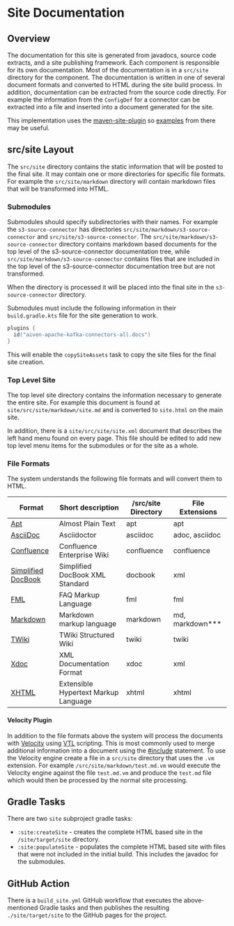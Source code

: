 # Site Documentation

## Overview

The documentation for this site is generated from javadocs, source code extracts, and a site publishing framework.  Each component is responsible for its own documentation.  Most of the documentation is in a `src/site` directory for the component.  The documentation is written in one of several document formats and converted to HTML during the site build process.  In addition, documentation can be extracted from the source code directly.  For example the information from the `ConfigDef` for a connector can be extracted into a file and inserted into a document generated for the site.

This implementation uses the [maven-site-plugin](https://maven.apache.org/plugins/maven-site-plugin/) so [examples](https://maven.apache.org/plugins/maven-site-plugin/examples/creating-content.html#Documentation_formats) from there may be useful.

## src/site Layout

The `src/site` directory contains the static information that will be posted to the final site.  It may contain one or more directories for specific file formats.  For example the `src/site/markdown` directory will contain markdown files that will be transformed into HTML.

### Submodules

Submodules should specify subdirectories with their names.  For example the `s3-source-connector` has directories `src/site/markdown/s3-source-connector` and `src/site/s3-source-connector`.  The `src/site/markdown/s3-source-connector` directory contains markdown based documents for the top level of the s3-source-connector documentation tree, while `src/site/markdown/s3-source-connector` contains files that are included in the top level of the s3-source-connector documentation tree but are not transformed.

When the directory is processed it will be placed into the final site in the `s3-source-connector` directory.

Submodules must include the following information in their `build.gradle.kts` file for the site generation to work.

```gradle
plugins {
  id("aiven-apache-kafka-connectors-all.docs")
}
```

This will enable the `copySiteAssets` task to copy the site files for the final site creation.

### Top Level Site

The top level site directory contains the information necessary to generate the entire site.  For example this document is found at `site/src/site/markdown/site.md` and is converted to `site.html` on the main site.

In addition, there is a `site/src/site/site.xml` document that describes the left hand menu found on every page.  This file should be edited to add new top level menu items for the submodules or for the site as a whole.


### File Formats

The system understands the following file formats and will convert them to HTML.

 | Format                                                                                     | Short description | /src/site Directory | File Extensions |
 |--------------------------------------------------------------------------------------------| ----------------- |---------------------|-----------------|
  | [Apt](https://maven.apache.org/doxia/references/apt-format.html)                           | Almost Plain Text | 	apt                | apt             |
 | [AsciiDoc](https://asciidoctor.org/)                                                       |	Asciidoctor  | asciidoc	           | adoc, asciidoc	 |
 | [Confluence](https://maven.apache.org/doxia/modules/index.html#Confluence)                 |	Confluence Enterprise Wiki | confluence          | confluence |
  | [Simplified DocBook](https://maven.apache.org/doxia/modules/index.html#Simplified_DocBook) | Simplified DocBook XML Standard | docbook             |xml |
 | [FML](https://maven.apache.org/doxia/references/fml-format.html)                           | FAQ Markup Language | fml                 | fml|
 | [Markdown](https://maven.apache.org/doxia/modules/index.html#Markdown)                     | Markdown markup language | markdown            | md, markdown*** |
 | [TWiki](https://maven.apache.org/doxia/modules/index.html#TWiki)                           | TWiki Structured Wiki | twiki               | twiki |
 | [Xdoc](https://maven.apache.org/doxia/references/xdoc-format.html)                         | XML Documentation Format | xdoc                | xml |
 | [XHTML](https://maven.apache.org/doxia/modules/index.html#XHTML)                           | Extensible Hypertext Markup Language	| xhtml               | xhtml |


#### Velocity Plugin

In addition to the file formats above the system will process the documents with [Velocity](https://velocity.apache.org/) using [VTL](https://velocity.apache.org/engine/2.4.1/vtl-reference.html) scripting.  This is most commonly used to merge additional information into a document using the [#include](https://velocity.apache.org/engine/2.4.1/user-guide.html#include) statement.  To use the Velocity engine create a file in a `src/site` directory that uses the `.vm` extension.  For example `/src/site/markdown/test.md.vm` would execute the Velocity engine against the file `test.md.vm` and produce the `test.md` file which would then be processed by the normal site processing. 

## Gradle Tasks

There are two `site` subproject gradle tasks:

 * `:site:createSite` - creates the complete HTML based site in the `/site/target/site` directory.
 * `:site:populateSite` - populates the complete HTML based site with files that were not included in the initial build.  This includes the javadoc for the submodules.

## GitHub Action

There is a `build_site.yml` GitHub workflow that executes the above-mentioned Gradle tasks and then publishes the resulting `./site/target/site` to the GitHub pages for the project. 
